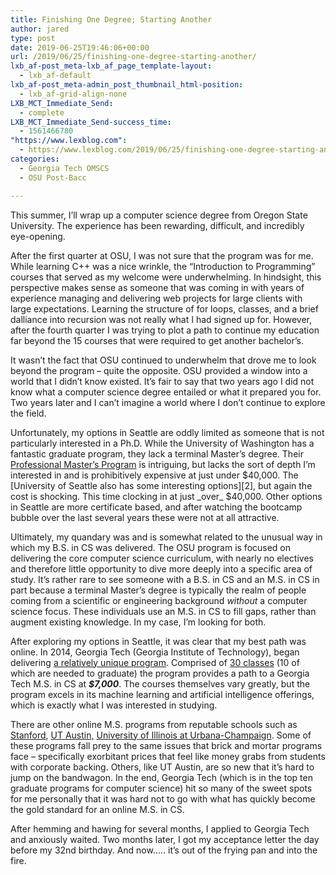 ```yaml
---
title: Finishing One Degree; Starting Another
author: jared
type: post
date: 2019-06-25T19:46:06+00:00
url: /2019/06/25/finishing-one-degree-starting-another/
lxb_af-post_meta-lxb_af_page_template-layout:
  - lxb_af-default
lxb_af-post_meta-admin_post_thumbnail_html-position:
  - lxb_af-grid-align-none
LXB_MCT_Immediate_Send:
  - complete
LXB_MCT_Immediate_Send-success_time:
  - 1561466780
"https://www.lexblog.com":
  - https://www.lexblog.com/2019/06/25/finishing-one-degree-starting-another/
categories:
  - Georgia Tech OMSCS
  - OSU Post-Bacc

---
```

This summer, I&#8217;ll wrap up a computer science degree from Oregon State University. The experience has been rewarding, difficult, and incredibly eye-opening.

After the first quarter at OSU, I was not sure that the program was for me. While learning C++ was a nice wrinkle, the &#8220;Introduction to Programming&#8221; courses that served as my welcome were underwhelming. In hindsight, this perspective makes sense as someone that was coming in with years of experience managing and delivering web projects for large clients with large expectations. Learning the structure of for loops, classes, and a brief dalliance into recursion was not really what I had signed up for. However, after the fourth quarter I was trying to plot a path to continue my education far beyond the 15 courses that were required to get another bachelor&#8217;s.

It wasn&#8217;t the fact that OSU continued to underwhelm that drove me to look beyond the program &#8211; quite the opposite. OSU provided a window into a world that I didn&#8217;t know existed. It&#8217;s fair to say that two years ago I did not know what a computer science degree entailed or what it prepared you for. Two years later and I can&#8217;t imagine a world where I don&#8217;t continue to explore the field. <!--more-->

Unfortunately, my options in Seattle are oddly limited as someone that is not particularly interested in a Ph.D. While the University of Washington has a fantastic graduate program, they lack a terminal Master&#8217;s degree. Their [Professional Master&#8217;s Program][1] is intriguing, but lacks the sort of depth I&#8217;m interested in and is prohibitively expensive at just under $40,000. The [University of Seattle also has some interesting options][2], but again the cost is shocking. This time clocking in at just _over_ $40,000. Other options in Seattle are more certificate based, and after watching the bootcamp bubble over the last several years these were not at all attractive.

Ultimately, my quandary was and is somewhat related to the unusual way in which my B.S. in CS was delivered. The OSU program is focused on delivering the core computer science curriculum, with nearly no electives and therefore little opportunity to dive more deeply into a specific area of study. It&#8217;s rather rare to see someone with a B.S. in CS and an M.S. in CS in part because a terminal Master&#8217;s degree is typically the realm of people coming from a scientific or engineering background _without_ a computer science focus. These individuals use an M.S. in CS to fill gaps, rather than augment existing knowledge. In my case, I&#8217;m looking for both.

After exploring my options in Seattle, it was clear that my best path was online. In 2014, Georgia Tech (Georgia Institute of Technology), began delivering [a relatively unique program][3]. Comprised of [30 classes][4] (10 of which are needed to graduate) the program provides a path to a Georgia Tech M.S. in CS at _**$7,000**_. The courses themselves vary greatly, but the program excels in its machine learning and artificial intelligence offerings, which is exactly what I was interested in studying.

There are other online M.S. programs from reputable schools such as [Stanford][5], [UT Austin,][6] [University of Illinois at Urbana-Champaign][7]. Some of these programs fall prey to the same issues that brick and mortar programs face &#8211; specifically exorbitant prices that feel like money grabs from students with corporate backing. Others, like UT Austin, are so new that it&#8217;s hard to jump on the bandwagon. In the end, Georgia Tech (which is in the top ten graduate programs for computer science) hit so many of the sweet spots for me personally that it was hard not to go with what has quickly become the gold standard for an online M.S. in CS.

After hemming and hawing for several months, I applied to Georgia Tech and anxiously waited. Two months later, I got my acceptance letter the day before my 32nd birthday. And now&#8230;.. it&#8217;s out of the frying pan and into the fire.

 [1]: https://www.cs.washington.edu/academics/pmp
 [2]: https://www.seattleu.edu/scieng/computer-science/graduate/mscs/
 [3]: http://www.omscs.gatech.edu/
 [4]: http://www.omscs.gatech.edu/current-courses
 [5]: https://scpd.stanford.edu/public/category/courseCategoryCertificateProfile.do?method=load&certificateId=1240861
 [6]: https://www.cs.utexas.edu/msonline
 [7]: https://cs.illinois.edu/academics/graduate/professional-mcs-program/online-master-computer-science
